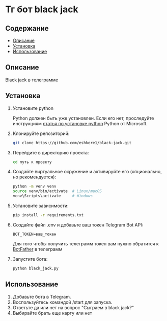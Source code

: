 # Тг бот black jack


## Содержание

- [Описание](#описание)
- [Установка](#установка)
- [Использование](#использование)

## Описание

Black jack в телеграмме



## Установка
1. Установите python
    
    Python должен быть уже установлен. Если его нет, проследуйте инструкциям [статья по установке python](https://docs.python.org/3/using/windows.html) Python от Microsoft.
    
2. Клонируйте репозиторий:

    ```bash
    git clone https://github.com/eshkere1/black-jack.git
    ```

3. Перейдите в директорию проекта:

    ```bash
    cd путь к проекту
    ```

4. Создайте виртуальное окружение и активируйте его (опционально, но рекомендуется):

    ```bash
    python -m venv venv
    source venv/bin/activate  # Linux/macOS
    venv\Scripts\activate     # Windows
    ```

5. Установите зависимости:

    ```bash
    pip install -r requirements.txt
    ```

6. Создайте файл .env и добавьте ваш токен Telegram Bot API:
    
    ```
    BOT_TOKEN=ваш_токен
    ```
    Для того чтобы получить телеграмм токен вам нужно обратится к [BotFather](https://telegram.me/BotFather) в телеграмм

7. Запустите бота:

    ```bash
    python black_jack.py
    ```

## Использование

1. Добавьте бота в Telegram.
2. Воспользуйтесь командой /start для запуска.
3. Ответьте да или нет на вопрос "Сыграем в black jack?"
4. Выбирайте брать еще карту или нет